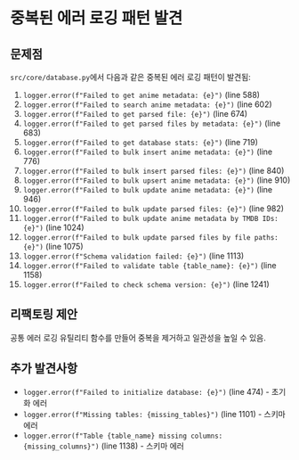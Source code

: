 # 중복된 에러 로깅 패턴 발견

## 문제점
`src/core/database.py`에서 다음과 같은 중복된 에러 로깅 패턴이 발견됨:

1. `logger.error(f"Failed to get anime metadata: {e}")` (line 588)
2. `logger.error(f"Failed to search anime metadata: {e}")` (line 602)
3. `logger.error(f"Failed to get parsed file: {e}")` (line 674)
4. `logger.error(f"Failed to get parsed files by metadata: {e}")` (line 683)
5. `logger.error(f"Failed to get database stats: {e}")` (line 719)
6. `logger.error(f"Failed to bulk insert anime metadata: {e}")` (line 776)
7. `logger.error(f"Failed to bulk insert parsed files: {e}")` (line 840)
8. `logger.error(f"Failed to bulk upsert anime metadata: {e}")` (line 910)
9. `logger.error(f"Failed to bulk update anime metadata: {e}")` (line 946)
10. `logger.error(f"Failed to bulk update parsed files: {e}")` (line 982)
11. `logger.error(f"Failed to bulk update anime metadata by TMDB IDs: {e}")` (line 1024)
12. `logger.error(f"Failed to bulk update parsed files by file paths: {e}")` (line 1075)
13. `logger.error(f"Schema validation failed: {e}")` (line 1113)
14. `logger.error(f"Failed to validate table {table_name}: {e}")` (line 1158)
15. `logger.error(f"Failed to check schema version: {e}")` (line 1241)

## 리팩토링 제안
공통 에러 로깅 유틸리티 함수를 만들어 중복을 제거하고 일관성을 높일 수 있음.

## 추가 발견사항
- `logger.error(f"Failed to initialize database: {e}")` (line 474) - 초기화 에러
- `logger.error(f"Missing tables: {missing_tables}")` (line 1101) - 스키마 에러
- `logger.error(f"Table {table_name} missing columns: {missing_columns}")` (line 1138) - 스키마 에러
